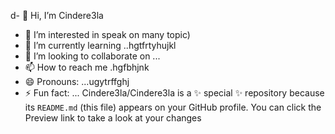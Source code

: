 d- 👋 Hi, I’m Cindere3la
- 👀 I’m interested in speak on many topic)
- 🌱 I’m currently learning ..hgtfrtyhujkl
- 💞️ I’m looking to collaborate on ...
- 📫 How to reach me .hgfbhjnk
- 😄 Pronouns: ...ugytrffghj
- ⚡ Fun fact: ...
Cindere3la/Cindere3la is a ✨ special ✨ repository because its `README.md` (this file) appears on your GitHub profile.
You can click the Preview link to take a look at your changes
